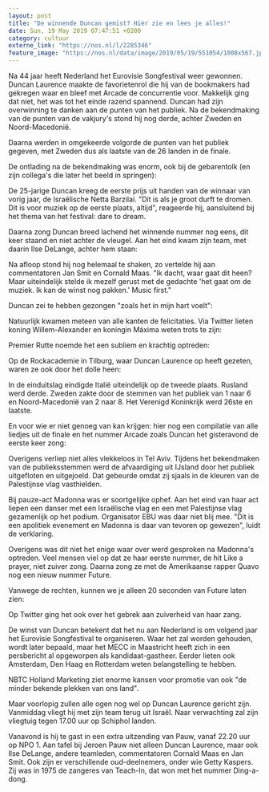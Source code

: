 ```yaml
---
layout: post
title: "De winnende Duncan gemist? Hier zie en lees je alles!"
date: Sun, 19 May 2019 07:47:51 +0200
category: cultuur
externe_link: "https://nos.nl/l/2285346"
feature_image: "https://nos.nl/data/image/2019/05/19/551054/1008x567.jpg"
---
```


<p>Na 44 jaar heeft Nederland het Eurovisie Songfestival weer gewonnen. Duncan Laurence maakte de favorietenrol die hij van de bookmakers had gekregen waar en bleef met Arcade de concurrentie voor. Makkelijk ging dat niet, het was tot het einde razend spannend. Duncan had zijn overwinning te danken aan de punten van het publiek. Na de bekendmaking van de punten van de vakjury's stond hij nog derde, achter Zweden en Noord-Macedonië.</p>
<p>Daarna werden in omgekeerde volgorde de punten van het publiek gegeven, met Zweden dus als laatste van de 26 landen in de finale.</p>
<p>De ontlading na de bekendmaking was enorm, ook bij de gebarentolk (en zijn collega's die later het beeld in springen):</p>
<p>De 25-jarige Duncan kreeg de eerste prijs uit handen van de winnaar van vorig jaar, de Israëlische Netta Barzilai. "Dit is als je groot durft te dromen. Dit is voor muziek op de eerste plaats, altijd", reageerde hij, aansluitend bij het thema van het festival: dare to dream.</p>
<p>Daarna zong Duncan breed lachend het winnende nummer nog eens, dit keer staand en niet achter de vleugel. Aan het eind kwam zijn team, met daarin Ilse DeLange, achter hem staan:</p>
<p>Na afloop stond hij nog helemaal te shaken, zo vertelde hij aan commentatoren Jan Smit en Cornald Maas. "Ik dacht, waar gaat dit heen? Maar uiteindelijk stelde ik mezelf gerust met de gedachte 'het gaat om de muziek. Ik kan de winst nog pakken.' Music first."</p>
<p>Duncan zei te hebben gezongen "zoals het in mijn hart voelt": </p>
<p>Natuurlijk kwamen meteen van alle kanten de felicitaties. Via Twitter lieten koning Willem-Alexander en koningin Máxima weten trots te zijn:</p>
<p>Premier Rutte noemde het een subliem en krachtig optreden:</p>
<p>Op de Rockacademie in Tilburg, waar Duncan Laurence op heeft gezeten, waren ze ook door het dolle heen: </p>
<p>In de einduitslag eindigde Italië uiteindelijk op de tweede plaats. Rusland werd derde. Zweden zakte door de stemmen van het publiek van 1 naar 6 en Noord-Macedonië van 2 naar 8. Het Verenigd Koninkrijk werd 26ste en laatste. </p>
<p>En voor wie er niet genoeg van kan krijgen: hier nog een compilatie van alle liedjes uit de finale en het nummer Arcade zoals Duncan het gisteravond de eerste keer zong: </p>
<p>Overigens verliep niet alles vlekkeloos in Tel Aviv. Tijdens het bekendmaken van de publieksstemmen werd de afvaardiging uit IJsland door het publiek uitgefloten en uitgejoeld. Dat gebeurde omdat zij sjaals in de kleuren van de Palestijnse vlag vasthielden.</p>
<p>Bij pauze-act Madonna was er soortgelijke ophef. Aan het eind van haar act liepen een danser met een Israëlische vlag en een met Palestijnse vlag gezamenlijk op het podium. Organisator EBU was daar niet blij mee. "Dit is een apolitiek evenement en Madonna is daar van tevoren op gewezen", luidt de verklaring.</p>
<p>Overigens was dit niet het enige waar over werd gesproken na Madonna's optreden. Veel mensen viel op dat ze haar eerste nummer, de hit Like a prayer, niet zuiver zong. Daarna zong ze met de Amerikaanse rapper Quavo nog een nieuw nummer Future. </p>
<p>Vanwege de rechten, kunnen we je alleen 20 seconden van Future laten zien: </p>
<p>Op Twitter ging het ook over het gebrek aan zuiverheid van haar zang.</p>
<p>De winst van Duncan betekent dat het nu aan Nederland is om volgend jaar het Eurovisie Songfestival te organiseren. Waar het zal worden gehouden, wordt later bepaald, maar het MECC in Maastricht heeft zich in een persbericht al opgeworpen als kandidaat-gastheer. Eerder lieten ook Amsterdam, Den Haag en Rotterdam weten belangstelling te hebben.</p>
<p>NBTC Holland Marketing ziet enorme kansen voor promotie van ook "de minder bekende plekken van ons land".</p>
<p>Maar voorlopig zullen alle ogen nog wel op Duncan Laurence gericht zijn. Vanmiddag vliegt hij met zijn team terug uit Israël. Naar verwachting zal zijn vliegtuig tegen 17.00 uur op Schiphol landen.</p>
<p>Vanavond is hij te gast in een extra uitzending van Pauw, vanaf 22.20 uur op NPO 1. Aan tafel bij Jeroen Pauw niet alleen Duncan Laurence, maar ook Ilse DeLange, andere teamleden, commentatoren Cornald Maas en Jan Smit. Ook zijn er verschillende oud-deelnemers, onder wie Getty Kaspers. Zij was in 1975 de zangeres van Teach-In, dat won met het nummer Ding-a-dong.</p>
